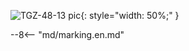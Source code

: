 ![TGZ-48-13 pic](../../../../../source/img/photo_TGZ-D-48-13.webp){: style="width: 50%;" }

--8<-- "md/marking.en.md"
